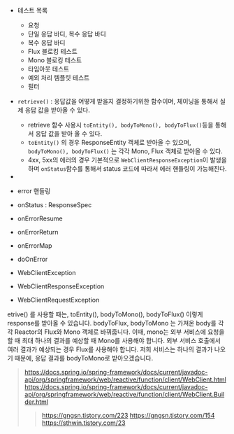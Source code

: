 - 테스트 목록
    - 요청
    - 단일 응답 바디, 복수 응답 바디
    - 복수 응답 바디
    - Flux 블로킹 테스트
    - Mono 블로킹 테스트
    - 타임아웃 테스트
    - 예외 처리 템플릿 테스트
    - 필터

- `retrieve()` : 응답값을 어떻게 받을지 결정하기위한 함수이며, 체이닝을 통해서 실제 응답 값을 받아올 수 있다.
    - retrieve 함수 사용시 `toEntity(), bodyToMono(), bodyToFlux()`등을 통해서 응답 값을 받아 올 수 있다.
    - `toEntity()` 의 경우 ResponseEntity 객체로 받아올 수 있으며, `bodyToMono(), bodyToFlux()` 는 각각 Mono, Flux 객체로 받아올 수 있다.
    - 4xx, 5xx의 에러의 경우 기본적으로 `WebClientResponseException`이 발생을 하며 `onStatus`함수를 통해서 status 코드에 따라서 에러 핸들링이 가능해진다.


-

- error 핸들링
- onStatus : ResponseSpec
- onErrorResume
- onErrorReturn
- onErrorMap
- doOnError

- WebClientException
- WebClientResponseException
- WebClientRequestException

etrive() 를 사용할 때는, toEntity(), bodyToMono(), bodyToFlux() 이렇게 response를 받아올 수 있습니다.
bodyToFlux, bodyToMono 는 가져온 body를 각각 Reactor의 Flux와 Mono 객체로 바꿔줍니다.
이때, mono는 외부 서비스에 요청을 할 때 최대 하나의 결과를 예상할 때 Mono를 사용해야 합니다.
외부 서비스 호출에서 여러 결과가 예상되는 경우 Flux를 사용해야 합니다.
저희 서비스는 하나의 결과가 나오기 때문에, 응답 결과를 bodyToMono로 받아오겠습니다.
> https://docs.spring.io/spring-framework/docs/current/javadoc-api/org/springframework/web/reactive/function/client/WebClient.html
> https://docs.spring.io/spring-framework/docs/current/javadoc-api/org/springframework/web/reactive/function/client/WebClient.Builder.html
> > https://gngsn.tistory.com/223
> https://gngsn.tistory.com/154
> https://sthwin.tistory.com/23